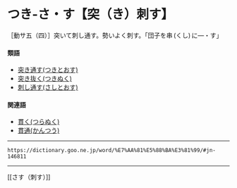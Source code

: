 # つき‐さ・す【突（き）刺す】

［動サ五（四）］突いて刺し通す。勢いよく刺す。「団子を串 (くし) に―・す」

#### 類語

-   [突き通す(つきとおす)](https://dictionary.goo.ne.jp/word/%E7%AA%81%E9%80%9A%E3%81%99/#jn-146876)
-   [突き抜く(つきぬく)](https://dictionary.goo.ne.jp/word/%E7%AA%81%E6%8A%9C%E3%81%8F/#jn-146899)
-   [刺し通す(さしとおす)](https://dictionary.goo.ne.jp/word/%E5%88%BA%E9%80%9A%E3%81%99/#jn-87842)

#### 関連語

-   [貫く(つらぬく)](https://dictionary.goo.ne.jp/word/%E8%B2%AB%E3%81%8F_%28%E3%81%A4%E3%82%89%E3%81%AC%E3%81%8F%29/#jn-148499)
-   [貫通(かんつう)](https://dictionary.goo.ne.jp/word/%E8%B2%AB%E9%80%9A/#jn-49091)

---
`https://dictionary.goo.ne.jp/word/%E7%AA%81%E5%88%BA%E3%81%99/#jn-146811`

---
[[さす（刺す）]]